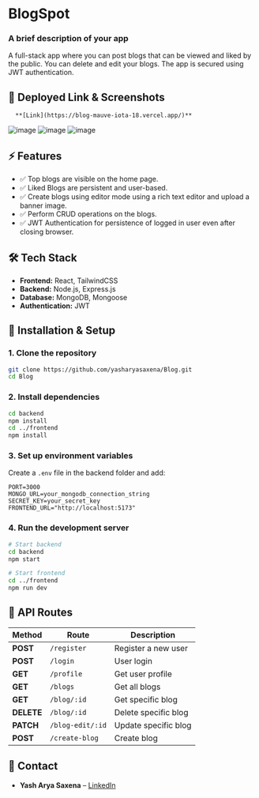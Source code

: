 # **BlogSpot**

### **A brief description of your app**  
A full-stack app where you can post blogs that can be viewed and liked by the public.
You can delete and edit your blogs.
The app is secured using JWT authentication.

## **📸 Deployed Link  & Screenshots**
      
      **[Link](https://blog-mauve-iota-18.vercel.app/)**

![image](https://github.com/user-attachments/assets/8b0a1034-5425-48df-8bc0-271eb1c6a5d0)
![image](https://github.com/user-attachments/assets/a2807825-40a3-4196-b1de-e3291502b72a)
![image](https://github.com/user-attachments/assets/dc99ad7c-ed9b-455b-a716-7f1862db6812)

## **⚡ Features**  
- ✅ Top blogs are visible on the home page.
- ✅ Liked Blogs are persistent and user-based.
- ✅ Create blogs using editor mode using a rich text editor and upload a banner image.
- ✅ Perform CRUD operations on the blogs.
- ✅ JWT Authentication for persistence of logged in user even after closing browser.

## **🛠 Tech Stack**  
- **Frontend:** React, TailwindCSS
- **Backend:** Node.js, Express.js
- **Database:** MongoDB, Mongoose
- **Authentication:** JWT

## **🚀 Installation & Setup**  

### **1. Clone the repository**  
```sh
git clone https://github.com/yasharyasaxena/Blog.git
cd Blog
```

### **2. Install dependencies**  
```sh
cd backend
npm install
cd ../frontend
npm install
```

### **3. Set up environment variables**  
Create a `.env` file in the backend folder and add:  
```env
PORT=3000
MONGO_URL=your_mongodb_connection_string
SECRET_KEY=your_secret_key
FRONTEND_URL="http://localhost:5173"
```

### **4. Run the development server**  
```sh
# Start backend
cd backend
npm start

# Start frontend
cd ../frontend
npm run dev
```

## **📌 API Routes**  
| Method | Route | Description |
|--------|-------|-------------|
| **POST** | `/register` | Register a new user |
| **POST** | `/login` | User login |
| **GET** | `/profile` | Get user profile |
| **GET** | `/blogs` | Get all blogs |
| **GET** | `/blog/:id` | Get specific blog |
| **DELETE** | `/blog/:id` | Delete specific blog |
| **PATCH** | `/blog-edit/:id` | Update specific blog |
| **POST** | `/create-blog` | Create blog |


## **📧 Contact**  
- **Yash Arya Saxena** – [LinkedIn](https://www.linkedin.com/in/yash-arya-saxena-834021331)
